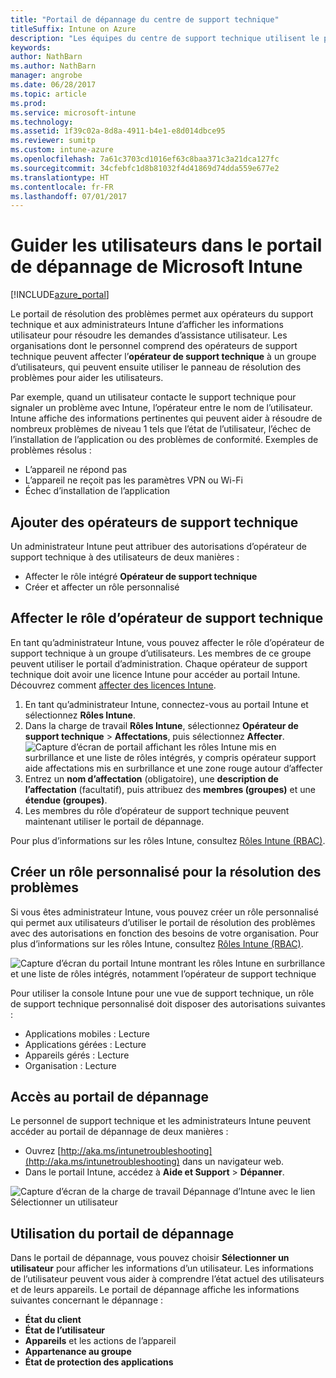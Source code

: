 ```yaml
---
title: "Portail de dépannage du centre de support technique"
titleSuffix: Intune on Azure
description: "Les équipes du centre de support technique utilisent le portail de dépannage pour résoudre les problèmes techniques des utilisateurs"
keywords: 
author: NathBarn
ms.author: NathBarn
manager: angrobe
ms.date: 06/28/2017
ms.topic: article
ms.prod: 
ms.service: microsoft-intune
ms.technology: 
ms.assetid: 1f39c02a-8d8a-4911-b4e1-e8d014dbce95
ms.reviewer: sumitp
ms.custom: intune-azure
ms.openlocfilehash: 7a61c3703cd1016ef63c8baa371c3a21dca127fc
ms.sourcegitcommit: 34cfebfc1d8b81032f4d41869d74dda559e677e2
ms.translationtype: HT
ms.contentlocale: fr-FR
ms.lasthandoff: 07/01/2017
---
```

# <a name="help-users-with-the-troubleshooting-portal-in-microsoft-intune"></a>Guider les utilisateurs dans le portail de dépannage de Microsoft Intune

[!INCLUDE[azure_portal](./includes/azure_portal.md)]

Le portail de résolution des problèmes permet aux opérateurs du support technique et aux administrateurs Intune d’afficher les informations utilisateur pour résoudre les demandes d’assistance utilisateur. Les organisations dont le personnel comprend des opérateurs de support technique peuvent affecter l’**opérateur de support technique** à un groupe d’utilisateurs, qui peuvent ensuite utiliser le panneau de résolution des problèmes pour aider les utilisateurs.

Par exemple, quand un utilisateur contacte le support technique pour signaler un problème avec Intune, l’opérateur entre le nom de l’utilisateur. Intune affiche des informations pertinentes qui peuvent aider à résoudre de nombreux problèmes de niveau 1 tels que l’état de l’utilisateur, l’échec de l’installation de l’application ou des problèmes de conformité. Exemples de problèmes résolus :
- L’appareil ne répond pas
-   L’appareil ne reçoit pas les paramètres VPN ou Wi-Fi
-   Échec d’installation de l’application


## <a name="add-help-desk-operators"></a>Ajouter des opérateurs de support technique
Un administrateur Intune peut attribuer des autorisations d’opérateur de support technique à des utilisateurs de deux manières :
- Affecter le rôle intégré **Opérateur de support technique**
- Créer et affecter un rôle personnalisé

## <a name="assign-help-desk-operator-role"></a>Affecter le rôle d’opérateur de support technique
En tant qu’administrateur Intune, vous pouvez affecter le rôle d’opérateur de support technique à un groupe d’utilisateurs. Les membres de ce groupe peuvent utiliser le portail d’administration. Chaque opérateur de support technique doit avoir une licence Intune pour accéder au portail Intune. Découvrez comment [affecter des licences Intune](licenses-assign.md).

1. En tant qu’administrateur Intune, connectez-vous au portail Intune et sélectionnez **Rôles Intune**.
2. Dans la charge de travail **Rôles Intune**, sélectionnez **Opérateur de support technique** > **Affectations**, puis sélectionnez **Affecter**.
  ![Capture d’écran de portail affichant les rôles Intune mis en surbrillance et une liste de rôles intégrés, y compris opérateur support aide affectations mis en surbrillance et une zone rouge autour d’affecter](./media/help-desk-user-assign.png)
3. Entrez un **nom d’affectation** (obligatoire), une **description de l’affectation** (facultatif), puis attribuez des **membres (groupes)** et une **étendue (groupes)**.
4. Les membres du rôle d’opérateur de support technique peuvent maintenant utiliser le portail de dépannage.

Pour plus d’informations sur les rôles Intune, consultez [Rôles Intune (RBAC)](role-based-access-control.md).

## <a name="create-a-custom-role-for-troubleshooting"></a>Créer un rôle personnalisé pour la résolution des problèmes
Si vous êtes administrateur Intune, vous pouvez créer un rôle personnalisé qui permet aux utilisateurs d’utiliser le portail de résolution des problèmes avec des autorisations en fonction des besoins de votre organisation. Pour plus d’informations sur les rôles Intune, consultez [Rôles Intune (RBAC)](role-based-access-control.md).

![Capture d’écran du portail Intune montrant les rôles Intune en surbrillance et une liste de rôles intégrés, notamment l’opérateur de support technique](./media/help-desk-user-add.png)

Pour utiliser la console Intune pour une vue de support technique, un rôle de support technique personnalisé doit disposer des autorisations suivantes :
- Applications mobiles : Lecture
- Applications gérées : Lecture
- Appareils gérés : Lecture
- Organisation : Lecture

## <a name="access-the-troubleshooting-portal"></a>Accès au portail de dépannage

Le personnel de support technique et les administrateurs Intune peuvent accéder au portail de dépannage de deux manières :
- Ouvrez [http://aka.ms/intunetroubleshooting](http://aka.ms/intunetroubleshooting) dans un navigateur web.
- Dans le portail Intune, accédez à **Aide et Support** > **Dépanner**.

![Capture d’écran de la charge de travail Dépannage d’Intune avec le lien Sélectionner un utilisateur](media/help-desk-user.png)

## <a name="use-the-troubleshooting-portal"></a>Utilisation du portail de dépannage

Dans le portail de dépannage, vous pouvez choisir **Sélectionner un utilisateur** pour afficher les informations d’un utilisateur. Les informations de l’utilisateur peuvent vous aider à comprendre l’état actuel des utilisateurs et de leurs appareils. Le portail de dépannage affiche les informations suivantes concernant le dépannage :
- **État du client**
- **État de l’utilisateur**
- **Appareils** et les actions de l’appareil
- **Appartenance au groupe**
- **État de protection des applications**
